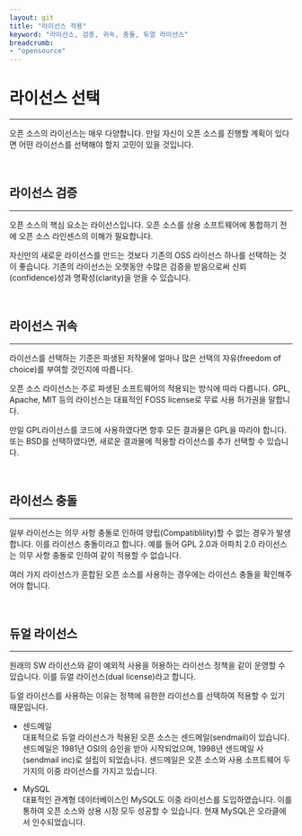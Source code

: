 ```yaml
---
layout: git
title: "라이선스 적용"
keyword: "라이선스, 검증, 귀속, 충돌, 듀얼 라이선스"
breadcrumb:
- "opensource"
---
```


# 라이선스 선택
---
오픈 소스의 라이선스는 매우 다양합니다. 만일 자신이 오픈 소스를 진행할 계획이 있다면 어떤 라이선스를 선택해야 할지 고민이 있을 것입니다.

<br>

## 라이선스 검증
---

오픈 소스의 핵심 요소는 라이선스입니다. 오픈 소스를 상용 소프트웨어에 통합하기 전에 오픈 소스 라인센스의 이해가 필요합니다.  

자신만의 새로운 라이선스를 만드는 것보다 기존의 OSS 라이선스 하나를 선택하는 것이 좋습니다. 기존의 라이선스는 오랫동안 수많은 검증을 받음으로써 신뢰(confidence)성과 명확성(clarity)을 얻을 수 있습니다.  

<br>

## 라이선스 귀속
---

라이선스를 선택하는 기준은 파생된 저작물에 얼마나 많은 선택의 자유(freedom of choice)를 부여할 것인지에 따릅니다.  

오픈 소스 라이선스는 주로 파생된 소프트웨어의 적용되는 방식에 따라 다릅니다. GPL, Apache, MIT 등의 라이선스는 대표적인 FOSS license로 무료 사용 허가권을 말합니다.  

만일 GPL라이선스를 코드에 사용하였다면 향후 모든 결과물은 GPL을 따라야 합니다. 또는 BSD를 선택하였다면, 새로운 결과물에 적용할 라이선스를 추가 선택할 수 있습니다.  

<br>

## 라이선스 충돌
---

일부 라이선스는 의무 사항 충돌로 인하여 양립(Compatiblility)할 수 없는 경우가 발생합니다. 이를 라이선스 충돌이라고 합니다. 예를 들어 GPL 2.0과 아파치 2.0 라이선스는 의무 사항 충돌로 인하여 같이 적용할 수 없습니다.  

여러 가지 라이선스가 혼합된 오픈 소스를 사용하는 경우에는 라이선스 충돌을 확인해주어야 합니다.  

<br>

## 듀얼 라이선스
---

원래의 SW 라이선스와 같이 예외적 사용을 허용하는 라이선스 정책을 같이 운영할 수 있습니다. 이를 듀얼 라이선스(dual license)라고 합니다.  

듀얼 라이선스를 사용하는 이유는 정책에 유한한 라이선스를 선택하여 적용할 수 있기 때문입니다.  

* 센드메일  
대표적으로 듀얼 라이선스가 적용된 오픈 소스는 센드메일(sendmail)이 있습니다. 
센드메일은 1981년 OSI의 승인을 받아 시작되었으며, 1998년 샌드메일 사(sendmail inc)로 설립이 되었습니다. 센드메일은 오픈 소스와 사용 소프트웨어 두가지의 이중 라이선스를 가지고 있습니다.

* MySQL  
대표적인 관계형 데이터베이스인 MySQL도 이중 라이선스를 도입하였습니다. 이를 통하여 오픈 소스와 상용 시장 모두 성공할 수 있습니다.
현재 MySQL은 오라클에서 인수되었습니다.

<br><br>